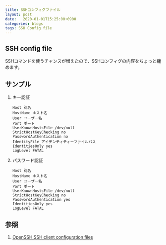 ```yaml
---
title: SSHコンフィグファイル
layout: post
date:   2020-01-01T15:25:00+0900
categories: blogs
tags: SSH Config file
---
```


## SSH config file

SSHコマンドを使うチャンスが増えたので、SSHコンフィグの内容をちょっと纏めます。

## サンプル

1. キー認証

    ```config
    Host 别名
    HostName ホスト名
    User ユーザー名
    Port ポート
    UserKnownHostsFile /dev/null
    StrictHostKeyChecking no
    PasswordAuthentication no
    IdentityFile アイデンティティーファイルパス
    IdentitiesOnly yes
    LogLevel FATAL
    ```

2. パスワード認証

    ```config
    Host 别名
    HostName ホスト名
    User ユーザー名
    Port ポート
    UserKnownHostsFile /dev/null
    StrictHostKeyChecking no
    PasswordAuthentication yes
    IdentitiesOnly yes
    LogLevel FATAL
    ```

## 参照

1. [OpenSSH SSH client configuration files](https://linux.die.net/man/5/ssh_config)
